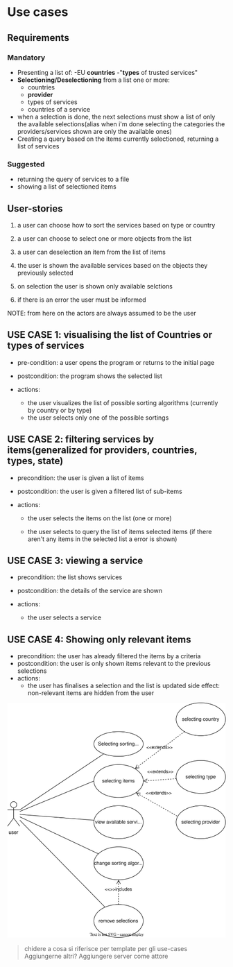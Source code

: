 # Use cases

## Requirements

### Mandatory

- Presenting a list of:
    -EU **countries**
    -"**types** of trusted services"
- **Selectioning/Deselectioning** from a list one or more:
  - countries
  - **provider**
  - types of services
  - countries of a service
- when a selection is done, the next selections must show a list of only the available selections(alias when i'm done selecting the categories the providers/services shown are only the available ones)
- Creating a query based on the items currently selectioned, returning a list of services

### Suggested

- returning the query of services to a file
- showing a list of selectioned items

## User-stories

1. a user can choose how to sort the services based on type or country

2. a user can choose to select one or more objects from the list

3. a user can deselection an item from the list of items

4. the user is shown the available services based on the objects they previously selected

5. on selection the user is shown only available selctions

6. if there is an error the user must be informed

NOTE: from here on the actors are always assumed to be the user

## USE CASE 1: visualising the list of Countries or types of services

- pre-condition: a user opens the program or returns to the initial page

- postcondition: the program shows the selected list

- actions:
  - the user visualizes the list of possible sorting algorithms (currently by country or by type)
  - the user selects only one of the possible sortings

## USE CASE 2: filtering services by items(generalized for providers, countries, types, state)

- precondition: the user is given a list of items

- postcondition: the user is given a filtered list of sub-items

- actions:

  - the user selects the items on the list (one or more)

  - the user selects to query the list of items selected items (if there aren't any items in the selected list a error is shown)

## USE CASE 3: viewing a service

- precondition: the list shows services

- postcondition: the details of the service are shown

- actions:
  - the user selects a service

## USE CASE 4: Showing only relevant items

- precondition: the user has already filtered the items by a criteria
- postcondition: the user is only shown items relevant to the previous selections
- actions:
  - the user has finalises a selection and the list is updated
side effect: non-relevant items are hidden from the user

![Alt text](./use_cases_diagram.svg)
>chidere a cosa si riferisce per template per gli use-cases
>Aggiungerne altri?
>Aggiungere server come attore